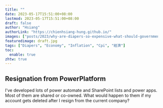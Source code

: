 ```yaml
---
title: ""
date: 2023-05-17T15:51:00+08:00
lastmod: 2023-05-17T15:51:00+08:00
draft: false
author: "Hsiang"
authorLink: "https://chienhsiang-hung.github.io/"
images: ["posts/2023/why-are-diapers-so-expensive-what-should-government-do/draft.jpg"]
featuredimage: draft.jpg
tags: ["Diapers", "Economy", "Inflation", "Cpi", "經濟"]
toc:
  enable: true
zhtw: true
---
```

## Resignation from PowerPlatform
I've developed lots of power automate and SharePoint lists and power apps. Most of them are shared or co-owned. What would happen to them if my account gets deleted after I resign from the current company?